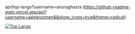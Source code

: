 api/top-langs?username=anuraghazra
(https://github-readme-stats.vercel.app/api?username=aalperozmen&&show_icons=true&theme=radical)

[![Top Langs](https://github-readme-stats.vercel.app/api/top-langs/?username=anuraghazra)](https://github.com/anuraghazra/github-readme-stats)
